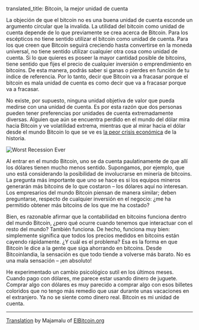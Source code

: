 translated_title: Bitcoin, la mejor unidad de cuenta

La objeción de que el bitcoin no es una buena unidad de cuenta esconde un argumento circular que la invalida. La utilidad del bitcoin como unidad de cuenta depende de lo que previamente se crea acerca de Bitcoin. Para los escépticos no tiene sentido utilizar el bitcoin como unidad de cuenta. Para los que creen que Bitcoin seguirá creciendo hasta convertirse en la moneda universal, no tiene sentido utilizar cualquier otra cosa como unidad de cuenta. Si lo que quieres es poseer la mayor cantidad posible de bitcoins, tiene sentido que fijes el precio de cualquier inversión o emprendimiento en bitcoins. De esta manera, podrás saber si ganas o pierdes en función de tu índice de referencia. Por lo tanto, decir que Bitcoin va a fracasar porque el bitcoin es mala unidad de cuenta es como decir que va a fracasar porque va a fracasar.

No existe, por supuesto, ninguna unidad objetiva de valor que pueda medirse con una unidad de cuenta. Es por esta razón que dos personas pueden tener preferencias por unidades de cuenta extremadamente diversas. Alguien que aún se encuentra perdido en el mundo del dólar mira hacia Bitcoin y ve volatilidad extrema, mientras que al mirar hacia el dólar desde el mundo Bitcoin lo que se ve es [la peor crisis económica](http://bitcoinism.blogspot.com/2013/11/us-dollar-falls-to-new-lows-against.html) de la historia.

![Worst Recession Ever](/static/img/mempool/bitcoin-is-the-best-unit-of-account/SP500inBTC.png)

Al entrar en el mundo Bitcoin, uno se da cuenta paulatinamente de que allí los dólares tienen mucho menos sentido. Supongamos, por ejemplo, que uno está considerando la posibilidad de involucrarse en minería de bitcoins. La pregunta más importante que uno se hace es si los equipos mineros generarán más bitcoins de lo que costaron – los dólares aquí no interesan. Los empresarios del mundo Bitcoin piensan de manera similar; deben preguntarse, respecto de cualquier inversión en el negocio: ¿me ha permitido obtener más bitcoins de los que me ha costado?

Bien, es razonable afirmar que la contabilidad en bitcoins funciona dentro del mundo Bitcoin, ¿pero qué ocurre cuando tenemos que interactuar con el resto del mundo? También funciona. De hecho, funciona muy bien: simplemente significa que todos los precios medidos en bitcoins están cayendo rápidamente. ¿Y cuál es el problema? Esa es la forma en que Bitcoin le dice a la gente que siga ahorrando en bitcoins. Desde Bitcoinlandia, la sensación es que todo tiende a volverse más barato. No es una mala sensación – ¡en absoluto!

He experimentado un cambio psicológico sutil en los últimos meses. Cuando pago con dólares, me parece estar usando dinero de juguete. Comprar algo con dólares es muy parecido a comprar algo con esos billetes coloridos que no tengo más remedio que usar durante unas vacaciones en el extranjero. Ya no se siente como dinero real. Bitcoin es mi unidad de cuenta.

* * *

[Translation](http://elbitcoin.org/bitcoin-la-mejor-unidad-de-cuenta/) by Majamalu of [ElBitcoin.org](http://elbitcoin.org/)

